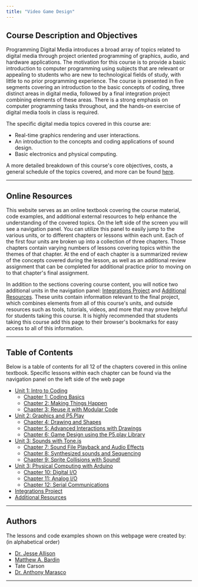 ```yaml
---
title: "Video Game Design"
---
```


## Course Description and Objectives
  

<!-- change -->

<!-- Course objectives, costs, general schedule, etc: {{% link "programming-digital-media.pdf" %}} -->

Programming Digital Media introduces a broad array of topics related to digital media through project oriented programming of graphics, audio, and hardware applications. The motivation for this course is to provide a basic introduction to computer programming using subjects that are relevant or appealing to students who are new to technological fields of study, with little to no prior programming experience. The course is presented in five segments covering an introduction to the basic concepts of coding, three distinct areas in digital media, followed by a final integration project combining elements of these areas. There is a strong emphasis on computer programming tasks throughout, and the hands-on exercise of digital media tools in class is required.

The specific digital media topics covered in this course are:

* Real-time graphics rendering and user interactions.
* An introduction to the concepts and coding applications of sound design.
* Basic electronics and physical computing.

A more detailed breakdown of this course's core objectives, costs, a general schedule of the topics covered, and more can be found [here](https://pdm.lsupathways.org/programming-digital-media.pdf).

---

## Online Resources

This website serves as an online textbook covering the course material, code examples, and additional external resources to help enhance the understanding of the covered topics. On the left side of the screen you will see a navigation panel. You can utilize this panel to easily jump to the various units, or to different chapters or lessons within each unit. Each of the first four units are broken up into a collection of three chapters. Those chapters contain varying numbers of lessons covering topics within the themes of that chapter. At the end of each chapter is a summarized review of the concepts covered during the lesson, as well as an additional review assignment that can be completed for additional practice prior to moving on to that chapter's final assignment. 

In addition to the sections covering course content, you will notice two additional units in the navigation panel: [Integrations Project](https://pdm.lsupathways.org/5_integrationproject/) and [Additional Resources](https://pdm.lsupathways.org/6_resources/). These units contain information relevant to the final project, which combines elements from all of this course's units, and outside resources such as tools, tutorials, videos, and more that may prove helpful for students taking this course. It is highly recommended that students taking this course add this page to their browser's bookmarks for easy access to all of this information.

---

## Table of Contents

Below is a table of contents for all 12 of the chapters covered in this online textbook. Specific lessons within each chapter can be found via the navigation panel on the left side of the web page

* [Unit 1: Intro to Coding](https://pdm.lsupathways.org/1_introtocoding/)
    * [Chapter 1: Coding Basics](https://pdm.lsupathways.org/1_introtocoding/1_codingbasics/)
    * [Chapter 2: Making Things Happen](https://pdm.lsupathways.org/1_introtocoding/2_makingthings_happen/)
    * [Chapter 3: Reuse it with Modular Code](https://pdm.lsupathways.org/1_introtocoding/3_reuseitwithmodularcode/)
* [Unit 2: Graphics and P5.Play](https://pdm.lsupathways.org/2_graphics/)
    * [Chapter 4: Drawing and Shapes](https://pdm.lsupathways.org/2_graphics/1_proceduraldrawing/)
    * [Chapter 5: Advanced Interactions with Drawings](https://pdm.lsupathways.org/2_graphics/2_paintapp/)
    * [Chapter 6: Game Design using the P5.play Library](https://pdm.lsupathways.org/2_graphics/3_bugsquish/)
* [Unit 3: Sounds with Tone.js](https://pdm.lsupathways.org/3_audio/)
    * [Chapter 7: Sound File Playback and Audio Effects](https://pdm.lsupathways.org/3_audio/1_sampler/)
    * [Chapter 8: Synthesized sounds and Sequencing](https://pdm.lsupathways.org/3_audio/2_synthsandmusic/)
    * [Chapter 9: Sprite Collisions with Sound!](https://pdm.lsupathways.org/3_audio/3_soundsinbugsquish/)
* [Unit 3: Physical Computing with Arduino](https://pdm.lsupathways.org/4_physicalcomputing/)
    * [Chapter 10: Digital I/O](https://pdm.lsupathways.org/4_physicalcomputing/1_digital_io/)
    * [Chapter 11: Analog I/O](https://pdm.lsupathways.org/4_physicalcomputing/2_analog_io/)
    * [Chapter 12: Serial Communications](https://pdm.lsupathways.org/4_physicalcomputing/3_serialcommunication/)
* [Integrations Project](https://pdm.lsupathways.org/5_integrationproject/)
* [Additional Resources](https://pdm.lsupathways.org/6_resources/)

---

## Authors

The lessons and code examples shown on this webpage were created by: (in alphabetical order)

* [Dr. Jesse Allison](https://www.lsu.edu/cmda/music/people/faculty/allison.php)
* [Matthew A. Bardin](http://matthewbardin.com)
* Tate Carson
* [Dr. Anthony Marasco](https://www.utrgv.edu/music/people/faculty/anthony_marasco1.pdf)

---
